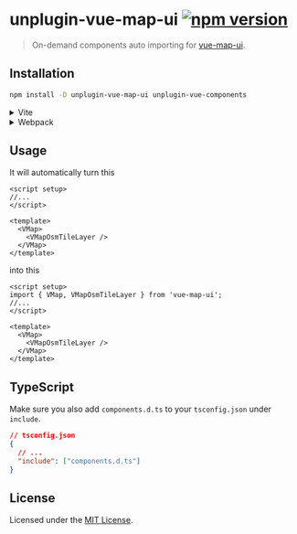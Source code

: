 # unplugin-vue-map-ui [![npm version](https://img.shields.io/npm/v/unplugin-vue-map-ui.svg)](https://npmjs.org/package/unplugin-vue-map-ui)

> On-demand components auto importing for [vue-map-ui](https://github.com/nikolaynau/vue-map-ui).

## Installation

```bash
npm install -D unplugin-vue-map-ui unplugin-vue-components
```

<details>
<summary>Vite</summary>
<br>

```ts
// vite.config.ts
import { defineConfig } from 'vite';
import Components from 'unplugin-vue-components/vite';
import { VueMapUiResolver, VueMapUiPreset } from 'unplugin-vue-map-ui';

export default defineConfig({
  // ...
  plugins: [
    // ...
    Components({
      resolvers: [VueMapUiResolver()],
      types: [VueMapUiPreset]
    })
  ]
});
```

<br>
</details>

<details>
<summary>Webpack</summary>
<br>

```ts
// webpack.config.js
const Components = require('unplugin-vue-components/webpack');
const { VueMapUiResolver, VueMapUiPreset } = require('unplugin-vue-map-ui');

module.exports = {
  // ...
  plugins: [
    Components({
      resolvers: [VueMapUiResolver()],
      types: [VueMapUiPreset]
    })
  ]
};
```

<br>
</details>

## Usage

It will automatically turn this

```vue
<script setup>
//...
</script>

<template>
  <VMap>
    <VMapOsmTileLayer />
  </VMap>
</template>
```

into this

```vue
<script setup>
import { VMap, VMapOsmTileLayer } from 'vue-map-ui';
//...
</script>

<template>
  <VMap>
    <VMapOsmTileLayer />
  </VMap>
</template>
```

## TypeScript

Make sure you also add `components.d.ts` to your `tsconfig.json` under `include`.

```json
// tsconfig.json
{
  // ...
  "include": ["components.d.ts"]
}
```

## License

Licensed under the [MIT License](./LICENSE).
